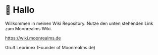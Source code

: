 # 👾 Hallo
Willkommen in meinen Wiki Repository.
Nutze den unten stehenden Link zum Moonrealms Wiki.

https://wiki.moonrealms.de

Gruß Leprimex (Founder of Moonrealms.de)
